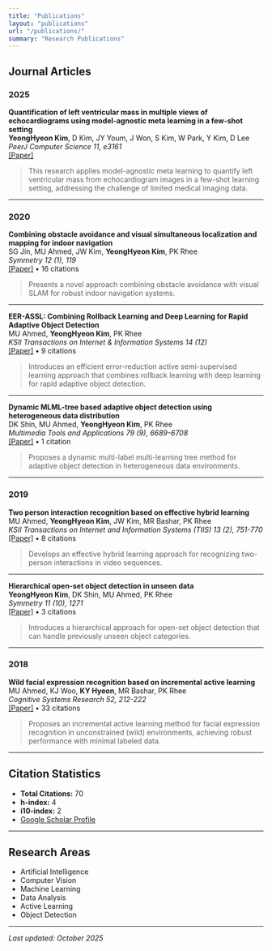 ```yaml
---
title: "Publications"
layout: "publications"
url: "/publications/"
summary: "Research Publications"
---
```


## Journal Articles

### 2025

**Quantification of left ventricular mass in multiple views of echocardiograms using model-agnostic meta learning in a few-shot setting**  
**YeongHyeon Kim**, D Kim, JY Youm, J Won, S Kim, W Park, Y Kim, D Lee  
*PeerJ Computer Science 11, e3161*  
[[Paper]](https://scholar.google.co.kr/citations?view_op=view_citation&hl=ko&user=cLAlajcAAAAJ&citation_for_view=cLAlajcAAAAJ:W7OEmFMy1HYC)

> This research applies model-agnostic meta learning to quantify left ventricular mass from echocardiogram images in a few-shot learning setting, addressing the challenge of limited medical imaging data.

---

### 2020

**Combining obstacle avoidance and visual simultaneous localization and mapping for indoor navigation**  
SG Jin, MU Ahmed, JW Kim, **YeongHyeon Kim**, PK Rhee  
*Symmetry 12 (1), 119*  
[[Paper]](https://scholar.google.co.kr/citations?view_op=view_citation&hl=ko&user=cLAlajcAAAAJ&citation_for_view=cLAlajcAAAAJ:2osOgNQ5qMEC) • 16 citations

> Presents a novel approach combining obstacle avoidance with visual SLAM for robust indoor navigation systems.

---

**EER-ASSL: Combining Rollback Learning and Deep Learning for Rapid Adaptive Object Detection**  
MU Ahmed, **YeongHyeon Kim**, PK Rhee  
*KSII Transactions on Internet & Information Systems 14 (12)*  
[[Paper]](https://scholar.google.co.kr/citations?view_op=view_citation&hl=ko&user=cLAlajcAAAAJ&citation_for_view=cLAlajcAAAAJ:zYLM7Y9cAGgC) • 9 citations

> Introduces an efficient error-reduction active semi-supervised learning approach that combines rollback learning with deep learning for rapid adaptive object detection.

---

**Dynamic MLML-tree based adaptive object detection using heterogeneous data distribution**  
DK Shin, MU Ahmed, **YeongHyeon Kim**, PK Rhee  
*Multimedia Tools and Applications 79 (9), 6689-6708*  
[[Paper]](https://scholar.google.co.kr/citations?view_op=view_citation&hl=ko&user=cLAlajcAAAAJ&citation_for_view=cLAlajcAAAAJ:IjCSPb-OGe4C) • 1 citation

> Proposes a dynamic multi-label multi-learning tree method for adaptive object detection in heterogeneous data environments.

---

### 2019

**Two person interaction recognition based on effective hybrid learning**  
MU Ahmed, **YeongHyeon Kim**, JW Kim, MR Bashar, PK Rhee  
*KSII Transactions on Internet and Information Systems (TIIS) 13 (2), 751-770*  
[[Paper]](https://scholar.google.co.kr/citations?view_op=view_citation&hl=ko&user=cLAlajcAAAAJ&citation_for_view=cLAlajcAAAAJ:Tyk-4Ss8FVUC) • 8 citations

> Develops an effective hybrid learning approach for recognizing two-person interactions in video sequences.

---

**Hierarchical open-set object detection in unseen data**  
**YeongHyeon Kim**, DK Shin, MU Ahmed, PK Rhee  
*Symmetry 11 (10), 1271*  
[[Paper]](https://scholar.google.co.kr/citations?view_op=view_citation&hl=ko&user=cLAlajcAAAAJ&citation_for_view=cLAlajcAAAAJ:UeHWp8X0CEIC) • 3 citations

> Introduces a hierarchical approach for open-set object detection that can handle previously unseen object categories.

---

### 2018

**Wild facial expression recognition based on incremental active learning**  
MU Ahmed, KJ Woo, **KY Hyeon**, MR Bashar, PK Rhee  
*Cognitive Systems Research 52, 212-222*  
[[Paper]](https://scholar.google.co.kr/citations?view_op=view_citation&hl=ko&user=cLAlajcAAAAJ&citation_for_view=cLAlajcAAAAJ:qjMakFHDy7sC) • 33 citations

> Proposes an incremental active learning method for facial expression recognition in unconstrained (wild) environments, achieving robust performance with minimal labeled data.

---

## Citation Statistics

- **Total Citations:** 70
- **h-index:** 4
- **i10-index:** 2
- [Google Scholar Profile](https://scholar.google.co.kr/citations?user=cLAlajcAAAAJ&hl=ko)

---

## Research Areas

- Artificial Intelligence
- Computer Vision
- Machine Learning
- Data Analysis
- Active Learning
- Object Detection

---

*Last updated: October 2025*

